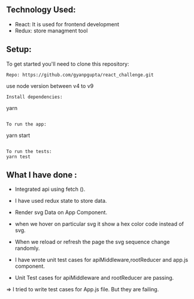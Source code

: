 ## Technology Used: 
- React: It is used for frontend development
- Redux: store managment tool


## Setup:

To get started you'll need to clone this repository:

```
Repo: https://github.com/gyanpgupta/react_challenge.git

```
use node version between v4 to v9

```
Install dependencies:

```
yarn
```

To run the app:

```
yarn start
```

To run the tests:
yarn test

```
## What I have done :

- Integrated api using fetch ().
- I have used redux state to store data.
- Render svg Data on App Component.
- when we hover on particular svg it show a hex color code instead of svg.
- When we reload or refresh the page the svg sequence change randomly.
- I have wrote unit test cases for apiMiddleware,rootReducer and app.js component.


- Unit Test cases for apiMiddleware and rootReducer are passing.

=> I tried to write test cases for App.js file. But they are failing.